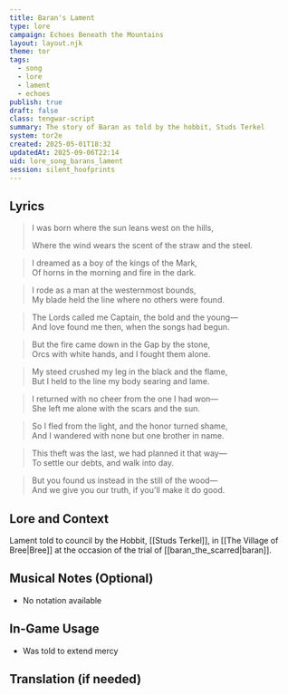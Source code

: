 ```yaml
---
title: Baran's Lament
type: lore
campaign: Echoes Beneath the Mountains
layout: layout.njk
theme: tor
tags:
  - song
  - lore
  - lament
  - echoes
publish: true
draft: false
class: tengwar-script
summary: The story of Baran as told by the hobbit, Studs Terkel
system: tor2e
created: 2025-05-01T18:32
updatedAt: 2025-09-06T22:14
uid: lore_song_barans_lament
session: silent_hoofprints
---
```


## Lyrics

><p class="dropcap">I was born where the sun leans west on the hills,<p/>  
>Where the wind wears the scent of the straw and the steel.

>I dreamed as a boy of the kings of the Mark,  
>Of horns in the morning and fire in the dark.

>I rode as a man at the westernmost bounds,  
>My blade held the line where no others were found.

>The Lords called me Captain, the bold and the young—  
>And love found me then, when the songs had begun.

>But the fire came down in the Gap by the stone,  
>Orcs with white hands, and I fought them alone.

>My steed crushed my leg in the black and the flame,  
>But I held to the line my body searing and lame.

>I returned with no cheer from the one I had won—  
>She left me alone with the scars and the sun.

>So I fled from the light, and the honor turned shame,  
>And I wandered with none but one brother in name.

>This theft was the last, we had planned it that way—  
>To settle our debts, and walk into day.

>But you found us instead in the still of the wood—  
>And we give you our truth, if you'll make it do good.


## Lore and Context

Lament told to council by the Hobbit, [[Studs Terkel]], in [[The Village of Bree|Bree]] at the occasion of the trial of [[baran_the_scarred|baran]].

## Musical Notes (Optional)

- No notation available

## In-Game Usage

- Was told to extend mercy

## Translation (if needed)


